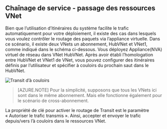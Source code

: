 ## <a name="service-chaining---transit-through-peered-vnet"></a>Chaînage de service - passage des ressources VNet

Bien que l’utilisation d’itinéraires du système facilite le trafic automatiquement pour votre déploiement, il existe des cas dans lesquels vous voulez contrôler le routage des paquets via l’appliance virtuelle.
Dans ce scénario, il existe deux VNets un abonnement, HubVNet et VNet1, comme indiqué dans le schéma ci-dessous. Vous déployez Appliance(NVA) virtuel de réseau dans VNet HubVNet. Après avoir établi l’homologation entre HubVNet et VNet1 de VNet, vous pouvez configurer des itinéraires définis par l’utilisateur et spécifier à couloirs du prochain saut dans le HubVNet.

![Transit d’à couloirs](./media/virtual-networks-create-vnetpeering-scenario-transit-include/figure01.PNG)

> [AZURE.NOTE] Pour la simplicité, supposons que tous les VNets ici sont dans le même abonnement. Mais elle fonctionne également pour le scénario de cross-abonnement.

La propriété de clé pour activer le routage de Transit est le paramètre « Autoriser le trafic transmis ». Ainsi, accepter et envoyer le trafic depuis/vers l’à couloirs dans le ressources VNet.  
